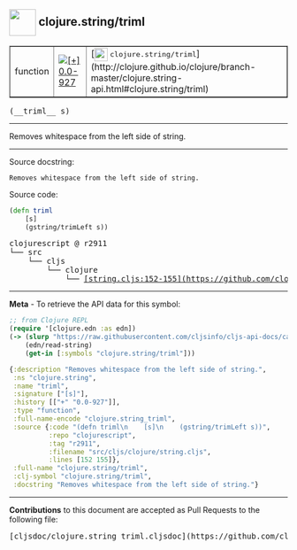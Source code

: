 ## <img width="48px" valign="middle" src="http://i.imgur.com/Hi20huC.png"> clojure.string/triml

 <table border="1">
<tr>

<td>function</td>
<td><a href="https://github.com/cljsinfo/cljs-api-docs/tree/0.0-927"><img valign="middle" alt="[+] 0.0-927" src="https://img.shields.io/badge/+-0.0--927-lightgrey.svg"></a> </td>
<td>
[<img height="24px" valign="middle" src="http://i.imgur.com/1GjPKvB.png"> <samp>clojure.string/triml</samp>](http://clojure.github.io/clojure/branch-master/clojure.string-api.html#clojure.string/triml)
</td>
</tr>
</table>

 <samp>
(__triml__ s)<br>
</samp>

---

Removes whitespace from the left side of string.

---



Source docstring:

```
Removes whitespace from the left side of string.
```

Source code:

```clj
(defn triml
    [s]
    (gstring/trimLeft s))
```

 <pre>
clojurescript @ r2911
└── src
    └── cljs
        └── clojure
            └── <ins>[string.cljs:152-155](https://github.com/clojure/clojurescript/blob/r2911/src/cljs/clojure/string.cljs#L152-L155)</ins>
</pre>


---

__Meta__ - To retrieve the API data for this symbol:

```clj
;; from Clojure REPL
(require '[clojure.edn :as edn])
(-> (slurp "https://raw.githubusercontent.com/cljsinfo/cljs-api-docs/catalog/cljs-api.edn")
    (edn/read-string)
    (get-in [:symbols "clojure.string/triml"]))
```

```clj
{:description "Removes whitespace from the left side of string.",
 :ns "clojure.string",
 :name "triml",
 :signature ["[s]"],
 :history [["+" "0.0-927"]],
 :type "function",
 :full-name-encode "clojure.string_triml",
 :source {:code "(defn triml\n    [s]\n    (gstring/trimLeft s))",
          :repo "clojurescript",
          :tag "r2911",
          :filename "src/cljs/clojure/string.cljs",
          :lines [152 155]},
 :full-name "clojure.string/triml",
 :clj-symbol "clojure.string/triml",
 :docstring "Removes whitespace from the left side of string."}

```

---

__Contributions__ to this document are accepted as Pull Requests to the following file:

 <pre>
[cljsdoc/clojure.string_triml.cljsdoc](https://github.com/cljsinfo/cljs-api-docs/blob/master/cljsdoc/clojure.string_triml.cljsdoc)
</pre>

